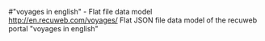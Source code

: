 #"voyages in english" - Flat file data model
http://en.recuweb.com/voyages/
Flat JSON file data model of the recuweb portal "voyages in english"
